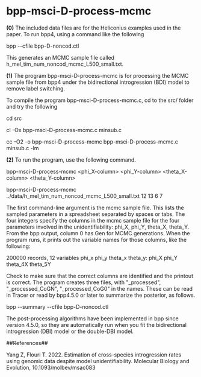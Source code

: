 # bpp-msci-D-process-mcmc

**(0)** 
The included data files are for the Heliconius examples used in the paper.  To run bpp4, using a command 
like the following

bpp --cfile bpp-D-noncod.ctl

This generates an MCMC sample file called h_mel_tim_num_noncod_mcmc_L500_small.txt.

**(1)** 
The program bpp-msci-D-process-mcmc is for processing the MCMC
sample file from bpp4 under the bidirectional introgression (BDI)
model to remove label switching.

To compile the program bpp-msci-D-process-mcmc.c, cd to the src/
folder and try the following

cd src

cl -Ox bpp-msci-D-process-mcmc.c minsub.c

cc -O2 -o bpp-msci-D-process-mcmc bpp-msci-D-process-mcmc.c minsub.c -lm

**(2)** 
To run the program, use the following command.  

 bpp-msci-D-process-mcmc <mcmc-sample-filename> <phi_X-column> <phi_Y-column> <theta_X-column> <theta_Y-column>

 bpp-msci-D-process-mcmc ../data/h_mel_tim_num_noncod_mcmc_L500_small.txt  12 13 6 7

The first command-line argument is the mcmc sample file.  This lists
the sampled parameters in a spreadsheet separated by spaces or tabs.
The four integers specify the columns in the mcmc sample file for the
four parameters involved in the unidentifiability: phi_X, phi_Y,
theta_X, theta_Y.  From the bpp output, column 0 has Gen for MCMC
generations.  When the program runs, it prints out the variable names
for those columns, like the following:

200000 records, 12 variables
phi_x phi_y theta_x theta_y:
phi_X phi_Y theta_4X theta_5Y

Check to make sure that the correct columns are identified and the
printout is correct.  The program creates three files, with
"_processed", "_processed_CoGN", "_processed_CoG0" in the names.
These can be read in Tracer or read by bpp4.5.0 or later to summarize the
posterior, as follows.

bpp --summary --cfile bpp-D-noncod.ctl

The post-processing algorithms have been implemented in bpp since version 4.5.0, so they are automatically run when you 
fit the bidirectional introgression (DBI) model or the double-DBI model.

##References##

Yang Z, Flouri T. 2022. Estimation of cross-species introgression
rates using genomic data despite model unidentifiability. Molecular Biology
and Evolution, 10.1093/molbev/msac083
